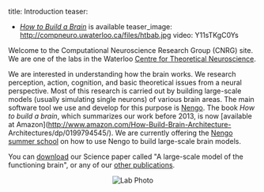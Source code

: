 title: Introduction
teaser:
  - <a href="http://www.amazon.com/How-Build-Brain-Architecture-Architectures/dp/0199794545/"><em>How to Build a Brain</em></a> is available
teaser_image: http://compneuro.uwaterloo.ca/files/htbab.jpg
video: Y11sTKgC0Ys

Welcome to the Computational Neuroscience Research Group (CNRG) site. We are
one of the labs in the Waterloo [Centre for Theoretical Neuroscience](http://ctn.uwaterloo.ca/).

We are interested in understanding how the brain works. We research
perception, action, cognition, and basic theoretical issues from a neural
perspective. Most of this research is carried out by building large-scale
models (usually simulating single neurons) of various brain areas. The main
software tool we use and develop for this purpose is
[Nengo](http://www.nengo.ca/). The book _How to build a brain_, which
summarizes our work before 2013, is now [available at
Amazon](http://www.amazon.com/How-Build-Brain-Architecture-
Architectures/dp/0199794545/).
We are currently offering the
[Nengo summer school](http://nengo.ca/summerschool)
on how to use Nengo to build large-scale brain models.

You can [download](http://nengo.ca/publications/spaunsciencepaper) our 
Science paper called "A large-scale model of the functioning brain", or any of
our [other publications](/publications.html).

<center><img src="http://i.imgur.com/XB6kPAP.jpg" alt="Lab Photo" /></center>
